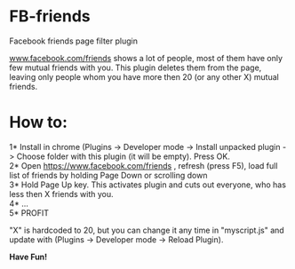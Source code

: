 # FB-friends
Facebook friends page filter plugin

www.facebook.com/friends shows a lot of people, most of them have only few mutual friends with you.
This plugin deletes them from the page, leaving only people whom you have more then 20 (or any other X) mutual friends.

# How to:
1* Install in chrome (Plugins -> Developer mode -> Install unpacked plugin -> Choose folder with this plugin (it will be empty). Press OK.<br>
2* Open https://www.facebook.com/friends , refresh (press F5), load full list of friends by holding Page Down or scrolling down<br>
3* Hold Page Up key. This activates plugin and cuts out everyone, who has less then X friends with you. <br>
4* ...<br>
5* PROFIT<br>

"X" is hardcoded to 20, but you can change it any time in "myscript.js" and update with (Plugins -> Developer mode -> Reload Plugin).

<b>Have Fun!<b>

